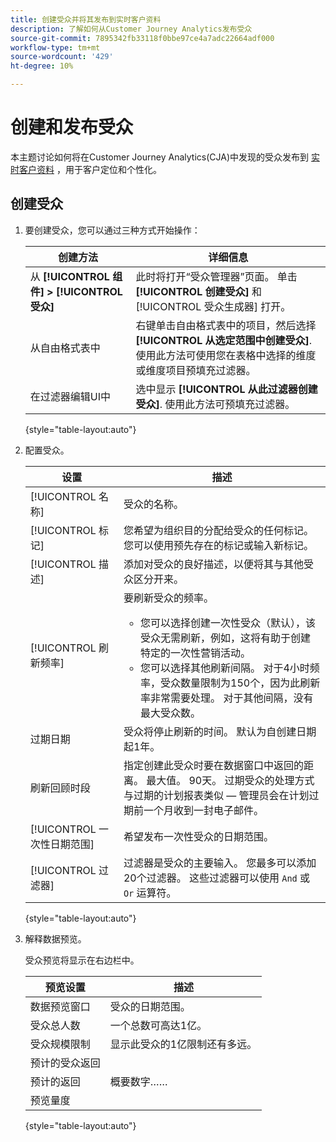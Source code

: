 ```yaml
---
title: 创建受众并将其发布到实时客户资料
description: 了解如何从Customer Journey Analytics发布受众
source-git-commit: 7895342fb33118f0bbe97ce4a7adc22664adf000
workflow-type: tm+mt
source-wordcount: '429'
ht-degree: 10%

---
```



# 创建和发布受众

本主题讨论如何将在Customer Journey Analytics(CJA)中发现的受众发布到 [实时客户资料](https://experienceleague.adobe.com/docs/experience-platform/profile/home.html?lang=cn) ，用于客户定位和个性化。

## 创建受众

1. 要创建受众，您可以通过三种方式开始操作：

   | 创建方法 | 详细信息 |
   | --- | --- |
   | 从 **[!UICONTROL 组件] > [!UICONTROL 受众]** | 此时将打开“受众管理器”页面。 单击 **[!UICONTROL 创建受众]** 和 [!UICONTROL 受众生成器] 打开。 |
   | 从自由格式表中 | 右键单击自由格式表中的项目，然后选择 **[!UICONTROL 从选定范围中创建受众]**. 使用此方法可使用您在表格中选择的维度或维度项目预填充过滤器。 |
   | 在过滤器编辑UI中 | 选中显示 **[!UICONTROL 从此过滤器创建受众]**. 使用此方法可预填充过滤器。 |

   {style=&quot;table-layout:auto&quot;}

1. 配置受众。

   | 设置 | 描述 |
   | --- | --- |
   | [!UICONTROL 名称] | 受众的名称。 |
   | [!UICONTROL 标记] | 您希望为组织目的分配给受众的任何标记。 您可以使用预先存在的标记或输入新标记。 |
   | [!UICONTROL 描述] | 添加对受众的良好描述，以便将其与其他受众区分开来。 |
   | [!UICONTROL 刷新频率] | 要刷新受众的频率。<ul><li>您可以选择创建一次性受众（默认），该受众无需刷新，例如，这将有助于创建特定的一次性营销活动。</li><li>您可以选择其他刷新间隔。 对于4小时频率，受众数量限制为150个，因为此刷新率非常需要处理。 对于其他间隔，没有最大受众数。</li></ul> |
   | 过期日期 | 受众将停止刷新的时间。 默认为自创建日期起1年。 |
   | 刷新回顾时段 | 指定创建此受众时要在数据窗口中返回的距离。 最大值。 90天。 过期受众的处理方式与过期的计划报表类似 — 管理员会在计划过期前一个月收到一封电子邮件。 |
   | [!UICONTROL 一次性日期范围] | 希望发布一次性受众的日期范围。 |
   | [!UICONTROL 过滤器] | 过滤器是受众的主要输入。 您最多可以添加20个过滤器。 这些过滤器可以使用 `And` 或 `Or` 运算符。 |

   {style=&quot;table-layout:auto&quot;}

1. 解释数据预览。

   受众预览将显示在右边栏中。

   | 预览设置 | 描述 |
   | --- | --- |
   | 数据预览窗口 | 受众的日期范围。 |
   | 受众总人数 | 一个总数可高达1亿。 |
   | 受众规模限制 | 显示此受众的1亿限制还有多远。 |
   | 预计的受众返回 |  |
   | 预计的返回 | 概要数字…… |
   | 预览量度 |  |

   {style=&quot;table-layout:auto&quot;}


